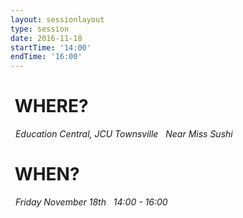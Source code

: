 ```yaml
---
layout: sessionlayout
type: session
date: 2016-11-18
startTime: '14:00'
endTime: '16:00'
---
```


&nbsp;WHERE?
============

&nbsp;&nbsp;*Education Central, JCU Townsville*
&nbsp;&nbsp;*Near Miss Sushi*

&nbsp;WHEN?
===========

&nbsp;&nbsp;*Friday November 18th* 
&nbsp;&nbsp;*14:00 - 16:00*


